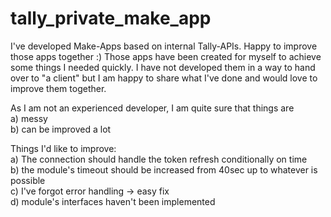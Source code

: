 # tally_private_make_app
I've developed Make-Apps based on internal Tally-APIs. Happy to improve those apps together :)
Those apps have been created for myself to achieve some things I needed quickly. I have not developed them in a way to hand over to "a client" but I am happy to share what I've done and would love to improve them together.

As I am not an experienced developer, I am quite sure that things are <br />
a) messy <br />
b) can be improved a lot <br />

Things I'd like to improve: <br />
a) The connection should handle the token refresh conditionally on time <br />
b) the module's timeout should be increased from 40sec up to whatever is possible <br />
c) I've forgot error handling -> easy fix <br />
d) module's interfaces haven't been implemented <br />
